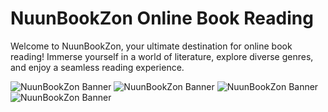 # NuunBookZon Online Book Reading

Welcome to NuunBookZon, your ultimate destination for online book reading! Immerse yourself in a world of literature, explore diverse genres, and enjoy a seamless reading experience.


![NuunBookZon Banner](./frontend/src/pages/Home/Sources/imag1/1jpeg)
![NuunBookZon Banner](./frontend/src/pages/Home/Sources/imag1/1jpeg)
![NuunBookZon Banner](./frontend/src/pages/Home/Sources/imag1/1jpeg)
![NuunBookZon Banner](./frontend/src/pages/Home/Sources/imag1/1jpeg)